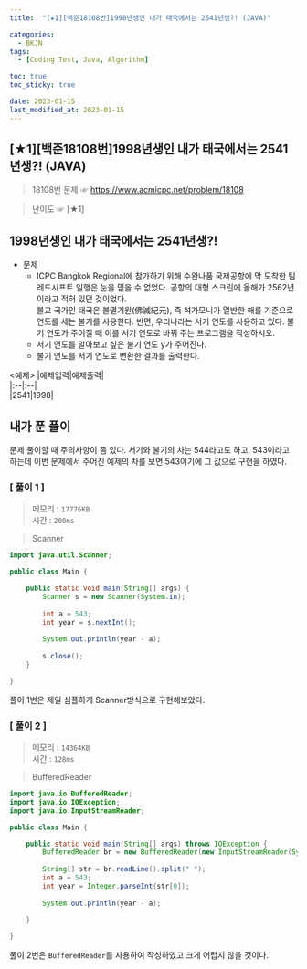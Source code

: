 ```yaml
---
title:  "[★1][백준18108번]1998년생인 내가 태국에서는 2541년생?! (JAVA)" 

categories:
  - BKJN
tags:
  - [Coding Test, Java, Algorithm]

toc: true
toc_sticky: true

date: 2023-01-15
last_modified_at: 2023-01-15
---
```

[★1][백준18108번]1998년생인 내가 태국에서는 2541년생?! (JAVA)
----
> 18108번 문제 ☞ <https://www.acmicpc.net/problem/18108>  

> 난이도 ☞ [★1]
  
## 1998년생인 내가 태국에서는 2541년생?!  

- 문제
  - ICPC Bangkok Regional에 참가하기 위해 수완나품 국제공항에 막 도착한 팀 레드시프트 일행은 눈을 믿을 수 없었다. 공항의 대형 스크린에 올해가 2562년이라고 적혀 있던 것이었다. </br> 불교 국가인 태국은 불멸기원(佛滅紀元), 즉 석가모니가 열반한 해를 기준으로 연도를 세는 불기를 사용한다. 반면, 우리나라는 서기 연도를 사용하고 있다. 불기 연도가 주어질 때 이를 서기 연도로 바꿔 주는 프로그램을 작성하시오.
  - 서기 연도를 알아보고 싶은 불기 연도 y가 주어진다.
  - 불기 연도를 서기 연도로 변환한 결과를 출력한다.
  
<예제>
|예제입력|예제출력|  
|:--|:--|  
|2541|1998|

  
## 내가 푼 풀이

문제 풀이할 때 주의사항이 좀 있다. 서기와 불기의 차는 544라고도 하고, 543이라고 하는데 이번 문제에서 주어진 예제의 차를 보면 543이기에 그 값으로 구현을 하였다.

### [ 풀이 1 ]  
>메모리 : `17776KB`  
>시간 : `208ms`  

> Scanner  
  
```java
import java.util.Scanner;

public class Main {

	public static void main(String[] args) {
		Scanner s = new Scanner(System.in);
		
		int a = 543;
		int year = s.nextInt();
		
		System.out.println(year - a);
		
		s.close();
	}

}
```
풀이 1번은 제일 심플하게 Scanner방식으로 구현해보았다.
### [ 풀이 2 ]  
>메모리 : `14364KB`  
>시간 : `128ms`  
  
> BufferedReader  
  
```java
import java.io.BufferedReader;
import java.io.IOException;
import java.io.InputStreamReader;

public class Main {

	public static void main(String[] args) throws IOException {
		BufferedReader br = new BufferedReader(new InputStreamReader(System.in));
		
		String[] str = br.readLine().split(" ");
		int a = 543;
		int year = Integer.parseInt(str[0]);
		
		System.out.println(year - a);
		
	}

}
```
풀이 2번은 `BufferedReader`를 사용하여 작성하였고 크게 어렵지 않을 것이다.